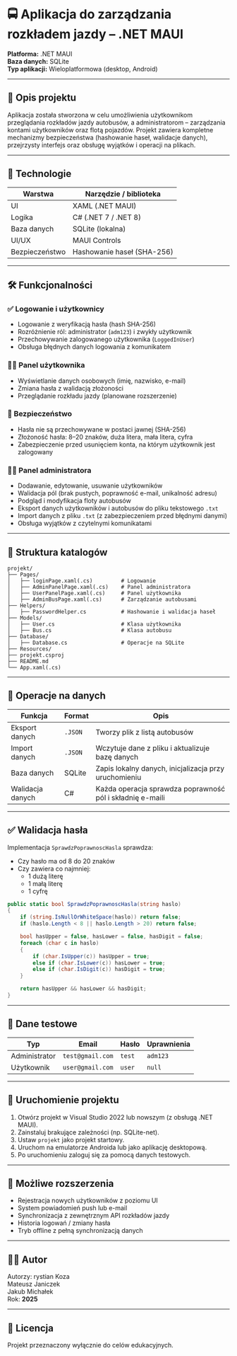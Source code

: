 # 🚍 Aplikacja do zarządzania rozkładem jazdy – .NET MAUI

**Platforma:** .NET MAUI  
**Baza danych:** SQLite  
**Typ aplikacji:** Wieloplatformowa (desktop, Android)

---

## 📌 Opis projektu

Aplikacja została stworzona w celu umożliwienia użytkownikom przeglądania rozkładów jazdy autobusów, a administratorom – zarządzania kontami użytkowników oraz flotą pojazdów. Projekt zawiera kompletne mechanizmy bezpieczeństwa (hashowanie haseł, walidacje danych), przejrzysty interfejs oraz obsługę wyjątków i operacji na plikach.

---

## 🧩 Technologie

| Warstwa       | Narzędzie / biblioteka     |
|---------------|-----------------------------|
| UI            | XAML (.NET MAUI)           |
| Logika        | C# (.NET 7 / .NET 8)       |
| Baza danych   | SQLite (lokalna)           |
| UI/UX         | MAUI Controls              |
| Bezpieczeństwo| Hashowanie haseł (SHA-256) |

---

## 🛠️ Funkcjonalności

### ✅ Logowanie i użytkownicy
- Logowanie z weryfikacją hasła (hash SHA-256)
- Rozróżnienie ról: administrator (`adm123`) i zwykły użytkownik
- Przechowywanie zalogowanego użytkownika (`LoggedInUser`)
- Obsługa błędnych danych logowania z komunikatem

### 🧑‍💼 Panel użytkownika
- Wyświetlanie danych osobowych (imię, nazwisko, e-mail)
- Zmiana hasła z walidacją złożoności
- Przeglądanie rozkładu jazdy (planowane rozszerzenie)

### 🔐 Bezpieczeństwo
- Hasła nie są przechowywane w postaci jawnej (SHA-256)
- Złożoność hasła: 8–20 znaków, duża litera, mała litera, cyfra
- Zabezpieczenie przed usunięciem konta, na którym użytkownik jest zalogowany

### 🧑‍🔧 Panel administratora
- Dodawanie, edytowanie, usuwanie użytkowników
- Walidacja pól (brak pustych, poprawność e-mail, unikalność adresu)
- Podgląd i modyfikacja floty autobusów
- Eksport danych użytkowników i autobusów do pliku tekstowego `.txt`
- Import danych z pliku `.txt` (z zabezpieczeniem przed błędnymi danymi)
- Obsługa wyjątków z czytelnymi komunikatami

---

## 📁 Struktura katalogów

```
projekt/
├── Pages/
│   ├── loginPage.xaml(.cs)         # Logowanie
│   ├── AdminPanelPage.xaml(.cs)    # Panel administratora
│   ├── UserPanelPage.xaml(.cs)     # Panel użytkownika
│   ├── AdminBusPage.xaml(.cs)      # Zarządzanie autobusami
├── Helpers/
│   ├── PasswordHelper.cs           # Hashowanie i walidacja haseł
├── Models/
│   ├── User.cs                     # Klasa użytkownika
│   ├── Bus.cs                      # Klasa autobusu
├── Database/
│   ├── Database.cs                 # Operacje na SQLite
├── Resources/
├── projekt.csproj
├── README.md
└── App.xaml(.cs)
```

---

## 🔄 Operacje na danych

| Funkcja           | Format     | Opis                                                         |
|-------------------|------------|--------------------------------------------------------------|
| Eksport danych    | `.JSON`     | Tworzy plik z listą autobusów                  |
| Import danych     | `.JSON`     | Wczytuje dane z pliku i aktualizuje bazę danych             |
| Baza danych       | SQLite     | Zapis lokalny danych, inicjalizacja przy uruchomieniu       |
| Walidacja danych  | C#         | Każda operacja sprawdza poprawność pól i składnię e-maili   |

---

## ✅ Walidacja hasła

Implementacja `SprawdzPoprawnoscHasla` sprawdza:

- Czy hasło ma od 8 do 20 znaków
- Czy zawiera co najmniej:
  - 1 dużą literę
  - 1 małą literę
  - 1 cyfrę

```csharp
public static bool SprawdzPoprawnoscHasla(string haslo)
{
    if (string.IsNullOrWhiteSpace(haslo)) return false;
    if (haslo.Length < 8 || haslo.Length > 20) return false;

    bool hasUpper = false, hasLower = false, hasDigit = false;
    foreach (char c in haslo)
    {
        if (char.IsUpper(c)) hasUpper = true;
        else if (char.IsLower(c)) hasLower = true;
        else if (char.IsDigit(c)) hasDigit = true;
    }

    return hasUpper && hasLower && hasDigit;
}
```

---

## 🧪 Dane testowe

| Typ           | Email               | Hasło      | Uprawnienia |
|---------------|---------------------|------------|-------------|
| Administrator | `test@gmail.com` | `test` | `adm123`    |
| Użytkownik    | `user@gmail.com`  | `user` | `null`      |

---

## 🚀 Uruchomienie projektu

1. Otwórz projekt w Visual Studio 2022 lub nowszym (z obsługą .NET MAUI).
2. Zainstaluj brakujące zależności (np. SQLite-net).
3. Ustaw `projekt` jako projekt startowy.
4. Uruchom na emulatorze Androida lub jako aplikację desktopową.
5. Po uruchomieniu zaloguj się za pomocą danych testowych.

---

## 📌 Możliwe rozszerzenia

- Rejestracja nowych użytkowników z poziomu UI
- System powiadomień push lub e-mail
- Synchronizacja z zewnętrznym API rozkładów jazdy
- Historia logowań / zmiany hasła
- Tryb offline z pełną synchronizacją danych

---

## 👨‍💻 Autor

Autorzy: 
rystian Koza  
Mateusz Janiczek  
Jakub Michałek  
Rok: **2025**

---

## 📃 Licencja

Projekt przeznaczony wyłącznie do celów edukacyjnych.
